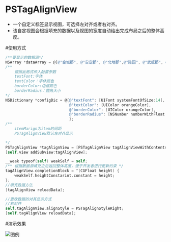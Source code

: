 # PSTagAlignView
* 一个自定义标签显示视图，可选择左对齐或者右对齐。
* 该自定视图会根据填充的数据以及视图的宽度自动给出完成布局之后的整体高度。

#使用方式




```Objective-C
/**要显示的数据源*/
NSArray *dataArray = @[@"金城郡", @"安定郡", @"北地郡",@"陈国", @"武威郡", @"张掖郡", @"梁国", @"酒泉郡", @"敦煌郡", @"张掖属国",@"中山国", @"沛国", @"居延属国",@"陇西郡",@"汉阳郡", @"鲁国",@"武都郡"];
/** 
	按照此格式传入配置参数 
	textFont:字体
	textColor：字体颜色
	borderColor:边框颜色
	borderRadius：圆角大小
*/
NSDictionary *configDic = @{@"textFont": [UIFont systemFontOfSize:14],
                            @"textColor": [UIColor orangeColor],
                            @"borderColor": [UIColor orangeColor],
                            @"borderRadius": [NSNumber numberWithFloat:10.f]
                            };
/** 
	itemMarign为item的间距
	PSTagAlignView默认左对齐显示

*/
PSTagAlignView *tagAlignView = [PSTagAlignView tagAlignViewWithContents:dataArray itemMarign:5.0 configDict:configDic];
[self.view addSubview:tagAlignView];

__weak typeof(self) weakSelf = self;
/** 根据数据源填充之后返回整体高度，便于开发者进行更新约束 */
tagAlignView.completionBlock = ^(CGFloat height) {
    weakSelf.heightConstarint.constant = height;
};
//填充数据方法    
[tagAlignView reloadData];

```

```Objective-C
//更改数据的对其显示方式
//右对齐
self.tagAlignView.alignStyle = PSTagAlignStyleRight;
[self.tagAlignView reloadData];

```






#演示效果



![图例](http://ww1.sinaimg.cn/large/69d7eb73gy1fodqn7az0yg20af0ijqez.gif)
